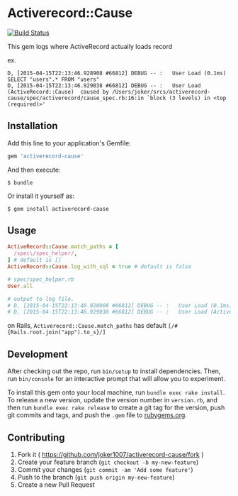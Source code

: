 # Activerecord::Cause
[![Build Status](https://travis-ci.org/joker1007/activerecord-cause.svg?branch=master)](https://travis-ci.org/joker1007/activerecord-cause)

This gem logs where ActiveRecord actually loads record

ex.
```
D, [2015-04-15T22:13:46.928908 #66812] DEBUG -- :   User Load (0.1ms)  SELECT "users".* FROM "users"
D, [2015-04-15T22:13:46.929038 #66812] DEBUG -- :   User Load (ActiveRecord::Cause)  caused by /Users/joker/srcs/activerecord-cause/spec/activerecord/cause_spec.rb:16:in `block (3 levels) in <top (required)>'
```

## Installation

Add this line to your application's Gemfile:

```ruby
gem 'activerecord-cause'
```

And then execute:

    $ bundle

Or install it yourself as:

    $ gem install activerecord-cause

## Usage

```ruby
ActiveRecord::Cause.match_paths = [
  /spec\/spec_helper/,
] # default is []
ActiveRecord::Cause.log_with_sql = true # default is false
```
```ruby
# spec/spec_helper.rb
User.all

# output to log file.
# D, [2015-04-15T22:13:46.928908 #66812] DEBUG -- :   User Load (0.1ms)  SELECT "users".* FROM "users"
# D, [2015-04-15T22:13:46.929038 #66812] DEBUG -- :   User Load (ActiveRecord::Cause)  SELECT "users".* FROM "users" caused by /Users/joker/srcs/activerecord-cause/spec/activerecord/cause_spec.rb:16:in `block (3 levels) in <top (required)>'
```

on Rails, `Activerecord::Cause.match_paths` has default `[/#{Rails.root.join("app").to_s}/]`

## Development

After checking out the repo, run `bin/setup` to install dependencies. Then, run `bin/console` for an interactive prompt that will allow you to experiment.

To install this gem onto your local machine, run `bundle exec rake install`. To release a new version, update the version number in `version.rb`, and then run `bundle exec rake release` to create a git tag for the version, push git commits and tags, and push the `.gem` file to [rubygems.org](https://rubygems.org).

## Contributing

1. Fork it ( https://github.com/joker1007/activerecord-cause/fork )
2. Create your feature branch (`git checkout -b my-new-feature`)
3. Commit your changes (`git commit -am 'Add some feature'`)
4. Push to the branch (`git push origin my-new-feature`)
5. Create a new Pull Request
